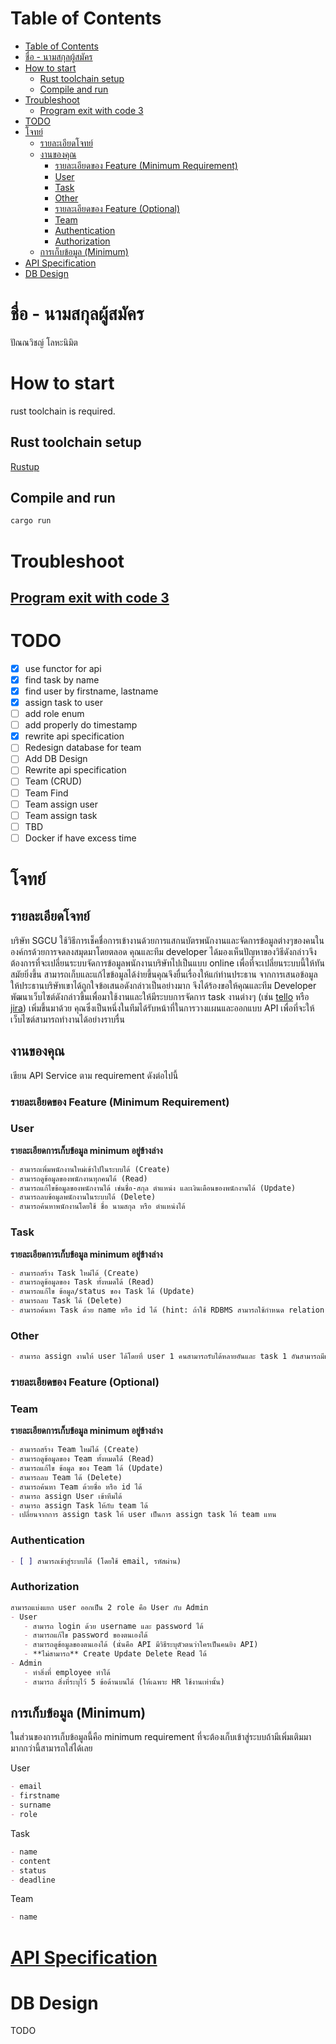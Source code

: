# Table of Contents
- [Table of Contents](#table-of-contents)
- [ชื่อ - นามสกุลผู้สมัคร](#ชื่อ---นามสกุลผู้สมัคร)
- [How to start](#how-to-start)
  - [Rust toolchain setup](#rust-toolchain-setup)
  - [Compile and run](#compile-and-run)
- [Troubleshoot](#troubleshoot)
  - [Program exit with code 3](#program-exit-with-code-3)
- [TODO](#todo)
- [โจทย์](#โจทย์)
  - [รายละเอียดโจทย์](#รายละเอียดโจทย์)
  - [งานของคุณ](#งานของคุณ)
    - [รายละเอียดของ Feature (Minimum Requirement)](#รายละเอียดของ-feature-minimum-requirement)
    - [User](#user)
    - [Task](#task)
    - [Other](#other)
    - [รายละเอียดของ Feature (Optional)](#รายละเอียดของ-feature-optional)
    - [Team](#team)
    - [Authentication](#authentication)
    - [Authorization](#authorization)
  - [การเก็บข้อมูล (Minimum)](#การเก็บข้อมูล-minimum)
- [API Specification](#api-specification)
- [DB Design](#db-design)
# ชื่อ - นามสกุลผู้สมัคร
ปัณณวิชญ์ โลหะนิมิต

# How to start
rust toolchain is required.
## Rust toolchain setup
[Rustup](https://www.rust-lang.org/learn/get-started)

## Compile and run
```sh
cargo run
```

# Troubleshoot
## [Program exit with code 3](https://github.com/diesel-rs/diesel/discussions/2947)

# TODO
- [x] use functor for api
- [x] find task by name
- [x] find user by firstname, lastname
- [x] assign task to user
- [ ] add role enum
- [ ] add properly do timestamp
- [x] rewrite api specification
- [ ] Redesign database for team
- [ ] Add DB Design
- [ ] Rewrite api specification
- [ ] Team (CRUD)
- [ ] Team Find
- [ ] Team assign user
- [ ] Team assign task
- [ ] TBD
- [ ] Docker if have excess time

# โจทย์

[//]: # "- [Minimum Requirement](#คำแนะนำ)"
[//]: # "- [Optional Requirement](#รายละเอียดของ Feature (Minimum Requirement))"

## รายละเอียดโจทย์

บริษัท SGCU ใช้วิธีการเช็คชื่อการเข้างานด้วยการแสกนบัตรพนักงานและจัดการข้อมูลต่างๆของคนในองค์กรด้วยการจดลงสมุดมาโดยตลอด คุณและทีม developer ได้มองเห็นปัญหาของวิธีดังกล่าวจึงต้องการที่จะเปลี่ยนระบบจัดการข้อมูลพนักงานบริษัทไปเป็นแบบ online เพื่อที่จะเปลี่ยนระบบนี้ให้ทันสมัยยิ่งขึ้น สามารถเก็บและแก้ไขข้อมูลได้ง่ายขึ้นคุณจึงยื่นเรื่องให้แก่ท่านประธาน
จากการเสนอข้อมูลให้ประธานบริษัทเขาได้ถูกใจข้อเสนอดังกล่าวเป็นอย่างมาก จึงได้ร้องขอให้คุณและทีม Developer พัฒนาเว็บไซต์ดังกล่าวขึ้นเพื่อมาใช้งานและให้มีระบบการจัดการ task งานต่างๆ (เช่น [tello](https://trello.com) หรือ [jira](https://www.atlassian.com/software/jira)) เพิ่มขึ้นมาด้วย คุณซึ่งเป็นหนึ่งในทีมได้รับหน้าที่ในการวางแผนและออกแบบ API เพื่อที่จะให้เว็บไซต์สามารถทำงานได้อย่างราบรื่น

## งานของคุณ

เขียน API Service ตาม requirement ดังต่อไปนี้

### รายละเอียดของ Feature (Minimum Requirement)

### User

**รายละเอียดการเก็บข้อมูล minimum อยู่ข้างล่าง**

```markdown
- สามารถเพิ่มพนักงานใหม่เข้าไปในระบบได้ (Create)
- สามารถดูข้อมูลของพนักงานทุกคนได้ (Read)
- สามารถแก้ไขข้อมูลของพนักงานได้ เช่นชื่อ-สกุล ตำแหน่ง และเงินเดือนของพนักงานได้ (Update)
- สามารถลบข้อมูลพนักงานในระบบได้ (Delete)
- สามารถค้นหาพนักงานโดยใช้ ชื่อ นามสกุล หรือ ตำแหน่งได้
```

### Task

**รายละเอียดการเก็บข้อมูล minimum อยู่ข้างล่าง**

```markdown
- สามารถสร้าง Task ใหม่ได้ (Create)
- สามารถดูข้อมูลของ Task ทั้งหมดได้ (Read)
- สามารถแก้ไข ข้อมูล/status ของ Task ได้ (Update)
- สามารถลบ Task ได้ (Delete)
- สามารถค้นหา Task ด้วย name หรือ id ได้ (hint: ถ้าใช้ RDBMS สามารถใช้กำหนด relation ของ model ได้)
```

### Other

```markdown
- สามารถ assign งานให้ user ได้โดยที่ user 1 คนสามารถรับได้หลายอันและ task 1 อันสามารถมีผู้รับผิดชอบได้หลายคน
```

### รายละเอียดของ Feature (Optional)

### Team

**รายละเอียดการเก็บข้อมูล minimum อยู่ข้างล่าง**

```markdown
- สามารถสร้าง Team ใหม่ได้ (Create)
- สามารถดูข้อมูลของ Team ทั้งหมดได้ (Read)
- สามารถแก้ไข ข้อมูล ของ Team ได้ (Update)
- สามารถลบ Team ได้ (Delete)
- สามารถค้นหา Team ด้วยชื่อ หรือ id ได้
- สามารถ assign User เข้าทีมได้
- สามารถ assign Task ให้กับ team ได้
- เปลี่ยนจากการ assign task ให้ user เป็นการ assign task ให้ team แทน
```

### Authentication

```markdown
- [ ] สามารถเข้าสู่ระบบได้ (โดยใช้ email, รหัสผ่าน)
```

### Authorization

```markdown
สามารถแบ่งแยก user ออกเป็น 2 role คือ User กับ Admin 
- User
   - สามารถ login ด้วย username และ password ได้
   - สามารถแก้ไข password ของตนเองได้ 
   - สามารถดูข้อมูลของตนเองได้ (นั่นคือ API มีวิธีระบุตัวตนว่าใครเป็นคนยิง API) 
   - **ไม่สามารถ** Create Update Delete Read ได้ 
- Admin 
   - ทำสิ่งที่ employee ทำได้ 
   - สามารถ สิ่งที่ระบุไว้ 5 ข้อด้านบนได้ (ให้เฉพาะ HR ใช้งานเท่านั้น)
```

## การเก็บข้อมูล (Minimum)

ในส่วนของการเก็บข้อมูลนี้คือ minimum requirement ที่จะต้องเก็บเข้าสู่ระบบถ้ามีเพิ่มเติมมามากกว่านี้สามารถใส่ได้เลย

User

```markdown
- email
- firstname
- surname
- role
```

Task

```markdown
- name
- content
- status
- deadline
```

Team

```markdown
- name
```

# [API Specification](/tests/README.md)
# DB Design
TODO
